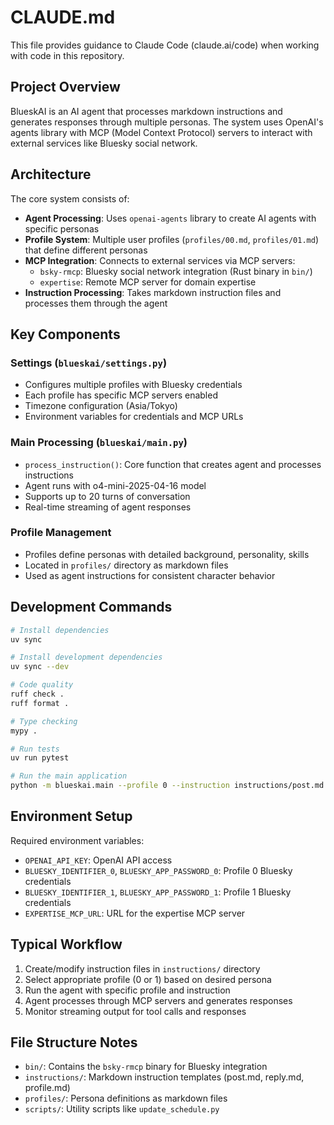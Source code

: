 # CLAUDE.md

This file provides guidance to Claude Code (claude.ai/code) when working with code in this repository.

## Project Overview

BlueskAI is an AI agent that processes markdown instructions and generates responses through multiple personas. The system uses OpenAI's agents library with MCP (Model Context Protocol) servers to interact with external services like Bluesky social network.

## Architecture

The core system consists of:

- **Agent Processing**: Uses `openai-agents` library to create AI agents with specific personas
- **Profile System**: Multiple user profiles (`profiles/00.md`, `profiles/01.md`) that define different personas
- **MCP Integration**: Connects to external services via MCP servers:
  - `bsky-rmcp`: Bluesky social network integration (Rust binary in `bin/`)
  - `expertise`: Remote MCP server for domain expertise
- **Instruction Processing**: Takes markdown instruction files and processes them through the agent

## Key Components

### Settings (`blueskai/settings.py`)
- Configures multiple profiles with Bluesky credentials
- Each profile has specific MCP servers enabled
- Timezone configuration (Asia/Tokyo)
- Environment variables for credentials and MCP URLs

### Main Processing (`blueskai/main.py`)
- `process_instruction()`: Core function that creates agent and processes instructions
- Agent runs with o4-mini-2025-04-16 model
- Supports up to 20 turns of conversation
- Real-time streaming of agent responses

### Profile Management
- Profiles define personas with detailed background, personality, skills
- Located in `profiles/` directory as markdown files
- Used as agent instructions for consistent character behavior

## Development Commands

```bash
# Install dependencies
uv sync

# Install development dependencies
uv sync --dev

# Code quality
ruff check .
ruff format .

# Type checking
mypy .

# Run tests
uv run pytest

# Run the main application
python -m blueskai.main --profile 0 --instruction instructions/post.md
```

## Environment Setup

Required environment variables:
- `OPENAI_API_KEY`: OpenAI API access
- `BLUESKY_IDENTIFIER_0`, `BLUESKY_APP_PASSWORD_0`: Profile 0 Bluesky credentials
- `BLUESKY_IDENTIFIER_1`, `BLUESKY_APP_PASSWORD_1`: Profile 1 Bluesky credentials  
- `EXPERTISE_MCP_URL`: URL for the expertise MCP server

## Typical Workflow

1. Create/modify instruction files in `instructions/` directory
2. Select appropriate profile (0 or 1) based on desired persona
3. Run the agent with specific profile and instruction
4. Agent processes through MCP servers and generates responses
5. Monitor streaming output for tool calls and responses

## File Structure Notes

- `bin/`: Contains the `bsky-rmcp` binary for Bluesky integration
- `instructions/`: Markdown instruction templates (post.md, reply.md, profile.md)
- `profiles/`: Persona definitions as markdown files
- `scripts/`: Utility scripts like `update_schedule.py`